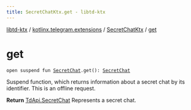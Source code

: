 ```yaml
---
title: SecretChatKtx.get - libtd-ktx
---
```


[libtd-ktx](../../index.html) / [kotlinx.telegram.extensions](../index.html) / [SecretChatKtx](index.html) / [get](./get.html)

# get

`open suspend fun `[`SecretChat`](https://tdlibx.github.io/td/docs/org/drinkless/td/libcore/telegram/TdApi.SecretChat.html)`.get(): `[`SecretChat`](https://tdlibx.github.io/td/docs/org/drinkless/td/libcore/telegram/TdApi.SecretChat.html)

Suspend function, which returns information about a secret chat by its identifier. This is an
offline request.

**Return**
[TdApi.SecretChat](https://tdlibx.github.io/td/docs/org/drinkless/td/libcore/telegram/TdApi.SecretChat.html) Represents a secret chat.

